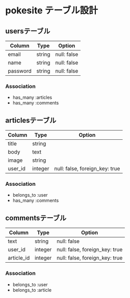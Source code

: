 # pokesite テーブル設計
## usersテーブル
|Column|Type|Option|
|------|----|------|
|email|string|null: false|
|name|string|null: false|
|password|string|null: false|
### Association
- has_many :articles
- has_many :comments

## articlesテーブル
|Column|Type|Option|
|------|----|------|
|title|string||
|body|text||
|image|string||
|user_id|integer|null: false, foreign_key: true|
### Association
- belongs_to :user
- has_many :comments

## commentsテーブル
|Column|Type|Option|
|------|----|------|
|text|string|null: false|
|user_id|integer|null: false, foreign_key: true|
|article_id|integer|null: false, foreign_key: true|
### Association
- belongs_to :user
- belongs_to :article